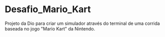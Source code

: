# Desafio_Mario_Kart
 Projeto da Dio para criar um simulador através do terminal de uma corrida baseada no jogo "Mario Kart" da Nintendo.

 
